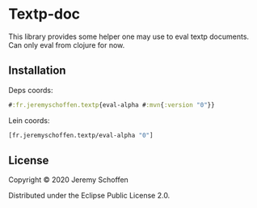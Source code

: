 

# Textp-doc
This library provides some helper one may use to eval textp documents. Can only eval from clojure for now.

## Installation
Deps coords:
```clojure
#:fr.jeremyschoffen.textp{eval-alpha #:mvn{:version "0"}}
```
Lein coords:
```clojure
[fr.jeremyschoffen.textp/eval-alpha "0"]
```

## License

Copyright &copy; 2020 Jeremy Schoffen

Distributed under the Eclipse Public License 2.0.